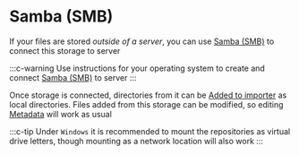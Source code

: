 # Samba (SMB)

If your files are stored *outside of a server*, you can use [Samba (SMB)](https://www.wikiwand.com/en/Samba_(software)) to connect this storage to server

:::c-warning
Use instructions for your operating system to create and connect [Samba (SMB)](https://www.wikiwand.com/en/Samba_(software)) to server
:::

Once storage is connected, directories from it can be [Added to importer](./import.md#adding-a-new-directory) as local directories. Files added from this storage can be modified, so editing [Metadata](./metadata.md) will work as usual

:::c-tip
Under `Windows` it is recommended to mount the repositories as virtual drive letters, though mounting as a network location will also work
:::
